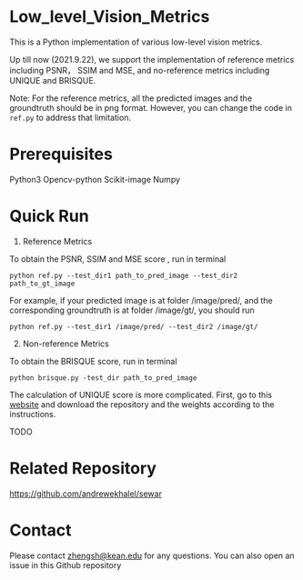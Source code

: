 # Low_level_Vision_Metrics
This is a Python implementation of various low-level vision metrics. 

Up till now (2021.9.22), we support the implementation of reference metrics including PSNR， SSIM and MSE, and no-reference metrics including UNIQUE and BRISQUE.

Note: For the reference metrics, all the predicted images and the groundtruth should be in png format. However, you can change the code in `ref.py` to address that limitation. 

# Prerequisites
Python3
Opencv-python
Scikit-image
Numpy

# Quick Run
1. Reference Metrics

To obtain the PSNR, SSIM and MSE score , run in terminal
```
python ref.py --test_dir1 path_to_pred_image --test_dir2 path_to_gt_image
```

For example, if your predicted image is at folder /image/pred/, and the corresponding groundtruth is at folder /image/gt/, you should run
```
python ref.py --test_dir1 /image/pred/ --test_dir2 /image/gt/
```

2. Non-reference Metrics

To obtain the BRISQUE score, run in terminal
```
python brisque.py -test_dir path_to_pred_image
```

The calculation of UNIQUE score is more complicated. 
First, go to this [website](https://github.com/zwx8981/UNIQUE) and download the repository and the weights according to the instructions.

TODO

# Related Repository
https://github.com/andrewekhalel/sewar

# Contact
Please contact zhengsh@kean.edu for any questions. You can also open an issue in this Github repository
